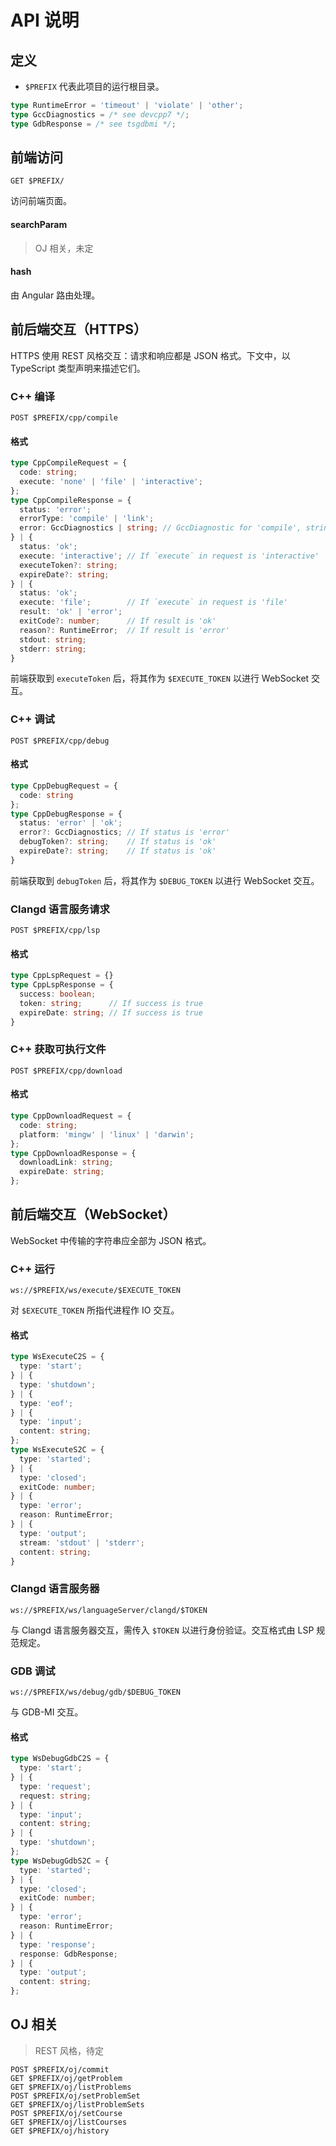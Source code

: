 # API 说明

## 定义

- `$PREFIX` 代表此项目的运行根目录。

```ts
type RuntimeError = 'timeout' | 'violate' | 'other';
type GccDiagnostics = /* see devcpp7 */;
type GdbResponse = /* see tsgdbmi */;
```

## 前端访问

```
GET $PREFIX/
```

访问前端页面。

#### searchParam

> OJ 相关，未定

#### hash

由 Angular 路由处理。

## 前后端交互（HTTPS）

HTTPS 使用 REST 风格交互：请求和响应都是 JSON 格式。下文中，以 TypeScript 类型声明来描述它们。

### C++ 编译

```
POST $PREFIX/cpp/compile
```

#### 格式

```ts
type CppCompileRequest = {
  code: string;
  execute: 'none' | 'file' | 'interactive';
};
type CppCompileResponse = {
  status: 'error';
  errorType: 'compile' | 'link';
  error: GccDiagnostics | string; // GccDiagnostic for 'compile', string for 'link' 
} | {
  status: 'ok';
  execute: 'interactive'; // If `execute` in request is 'interactive'
  executeToken?: string;
  expireDate?: string;
} | {
  status: 'ok';
  execute: 'file';        // If `execute` in request is 'file'
  result: 'ok' | 'error';
  exitCode?: number;      // If result is 'ok'
  reason?: RuntimeError;  // If result is 'error'
  stdout: string;
  stderr: string;
}
```

前端获取到 `executeToken` 后，将其作为 `$EXECUTE_TOKEN` 以进行 WebSocket 交互。

### C++ 调试

```
POST $PREFIX/cpp/debug
```

#### 格式

```ts
type CppDebugRequest = {
  code: string
};
type CppDebugResponse = {
  status: 'error' | 'ok';
  error?: GccDiagnostics; // If status is 'error'
  debugToken?: string;    // If status is 'ok' 
  expireDate?: string;    // If status is 'ok'
}
```

前端获取到 `debugToken` 后，将其作为 `$DEBUG_TOKEN` 以进行 WebSocket 交互。

### Clangd 语言服务请求

```
POST $PREFIX/cpp/lsp
```

#### 格式

```ts
type CppLspRequest = {}
type CppLspResponse = {
  success: boolean;
  token: string;      // If success is true
  expireDate: string; // If success is true
}
```

### C++ 获取可执行文件

```
POST $PREFIX/cpp/download
```

#### 格式

```ts
type CppDownloadRequest = {
  code: string;
  platform: 'mingw' | 'linux' | 'darwin';
};
type CppDownloadResponse = {
  downloadLink: string;
  expireDate: string;
};
```

## 前后端交互（WebSocket）

WebSocket 中传输的字符串应全部为 JSON 格式。

### C++ 运行

```
ws://$PREFIX/ws/execute/$EXECUTE_TOKEN
```

对 `$EXECUTE_TOKEN` 所指代进程作 IO 交互。

#### 格式
```ts
type WsExecuteC2S = {
  type: 'start';
} | {
  type: 'shutdown';
} | {
  type: 'eof';
} | {
  type: 'input';
  content: string;
};
type WsExecuteS2C = {
  type: 'started';
} | {
  type: 'closed';
  exitCode: number;
} | {
  type: 'error';
  reason: RuntimeError;
} | {
  type: 'output';
  stream: 'stdout' | 'stderr';
  content: string;
}
```

### Clangd 语言服务器

```
ws://$PREFIX/ws/languageServer/clangd/$TOKEN
```

与 Clangd 语言服务器交互，需传入 `$TOKEN` 以进行身份验证。交互格式由 LSP 规范规定。

### GDB 调试

```
ws://$PREFIX/ws/debug/gdb/$DEBUG_TOKEN
```

与 GDB-MI 交互。

#### 格式

```ts
type WsDebugGdbC2S = {
  type: 'start';
} | {
  type: 'request';
  request: string;
} | {
  type: 'input';
  content: string;
} | {
  type: 'shutdown';
};
type WsDebugGdbS2C = {
  type: 'started';
} | {
  type: 'closed';
  exitCode: number;
} | {
  type: 'error';
  reason: RuntimeError;
} | {
  type: 'response';
  response: GdbResponse;
} | {
  type: 'output';
  content: string;
};
```

## OJ 相关

> REST 风格，待定

```
POST $PREFIX/oj/commit
GET $PREFIX/oj/getProblem
GET $PREFIX/oj/listProblems
POST $PREFIX/oj/setProblemSet
GET $PREFIX/oj/listProblemSets
POST $PREFIX/oj/setCourse
GET $PREFIX/oj/listCourses
GET $PREFIX/oj/history
```
